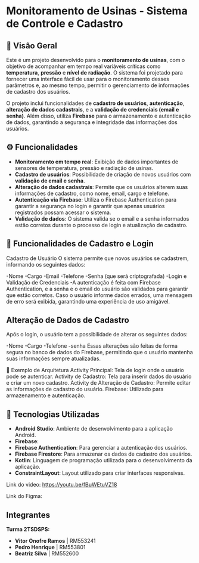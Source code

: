 # Monitoramento de Usinas - Sistema de Controle e Cadastro

## 📍 Visão Geral

Este é um projeto desenvolvido para o **monitoramento de usinas**, com o objetivo de acompanhar em tempo real variáveis críticas como **temperatura**, **pressão** e **nível de radiação**. O sistema foi projetado para fornecer uma interface fácil de usar para o monitoramento desses parâmetros e, ao mesmo tempo, permitir o gerenciamento de informações de cadastro dos usuários.

O projeto inclui funcionalidades de **cadastro de usuários**, **autenticação**, **alteração de dados cadastrais**, e a **validação de credenciais (email e senha)**. Além disso, utiliza **Firebase** para o armazenamento e autenticação de dados, garantindo a segurança e integridade das informações dos usuários.

## ⚙️ Funcionalidades

- **Monitoramento em tempo real**: Exibição de dados importantes de sensores de temperatura, pressão e radiação de usinas.
- **Cadastro de usuários**: Possibilidade de criação de novos usuários com **validação de email e senha**.
- **Alteração de dados cadastrais**: Permite que os usuários alterem suas informações de cadastro, como nome, email, cargo e telefone.
- **Autenticação via Firebase**: Utiliza o Firebase Authentication para garantir a segurança no login e garantir que apenas usuários registrados possam acessar o sistema.
- **Validação de dados**: O sistema valida se o email e a senha informados estão corretos durante o processo de login e atualização de cadastro.

 ## **🔑 Funcionalidades de Cadastro e Login**
Cadastro de Usuário
O sistema permite que novos usuários se cadastrem, informando os seguintes dados:

-Nome
-Cargo
-Email
-Telefone
-Senha (que será criptografada)
-Login e Validação de Credenciais
-A autenticação é feita com Firebase Authentication, e a senha e o email do usuário são validados para garantir que estão corretos. Caso o usuário informe dados errados, uma mensagem de erro será exibida, garantindo uma experiência de uso amigável.

## **Alteração de Dados de Cadastro**
Após o login, o usuário tem a possibilidade de alterar os seguintes dados:

-Nome
-Cargo
-Telefone
-senha
Essas alterações são feitas de forma segura no banco de dados do Firebase, permitindo que o usuário mantenha suas informações sempre atualizadas.

📜 Exemplo de Arquitetura
Activity Principal: Tela de login onde o usuário pode se autenticar.
Activity de Cadastro: Tela para inserir dados do usuário e criar um novo cadastro.
Activity de Alteração de Cadastro: Permite editar as informações de cadastro do usuário.
Firebase: Utilizado para armazenamento e autenticação.

## 🚀 Tecnologias Utilizadas

- **Android Studio**: Ambiente de desenvolvimento para a aplicação Android.
- **Firebase**:
- **Firebase Authentication**: Para gerenciar a autenticação dos usuários.
- **Firebase Firestore**: Para armazenar os dados de cadastro dos usuários.
- **Kotlin**: Linguagem de programação utilizada para o desenvolvimento da aplicação.
- **ConstraintLayout**: Layout utilizado para criar interfaces responsivas.

Link do video: https://youtu.be/fBuWEtuVZ18

Link do Figma: 

## Integrantes
**Turma 2TSDSPS:**
- **Vitor Onofre Ramos** | RM553241
- **Pedro Henrique** | RM553801
- **Beatriz Silva** | RM552600
